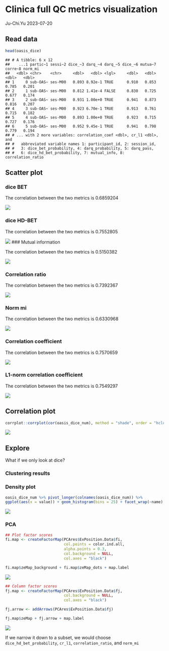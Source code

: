 Clinica full QC metrics visualization
================
Ju-Chi.Yu
2023-07-20

## Read data

``` r
head(oasis_dice)
```

    ## # A tibble: 6 x 12
    ##    ...1 partic~1 sessi~2 dice_~3 darq_~4 darq_~5 dice_~6 mutua~7 corre~8 norm_mi
    ##   <dbl> <chr>    <chr>     <dbl>   <dbl> <lgl>     <dbl>   <dbl>   <dbl>   <dbl>
    ## 1     0 sub-OAS~ ses-M00   0.893 8.92e-1 TRUE      0.910   0.853   0.785   0.201
    ## 2     1 sub-OAS~ ses-M00   0.812 1.41e-4 FALSE     0.830   0.725   0.677   0.174
    ## 3     2 sub-OAS~ ses-M00   0.931 1.00e+0 TRUE      0.941   0.873   0.816   0.207
    ## 4     3 sub-OAS~ ses-M00   0.923 6.70e-1 TRUE      0.913   0.761   0.715   0.182
    ## 5     4 sub-OAS~ ses-M00   0.893 1.00e+0 TRUE      0.923   0.715   0.727   0.176
    ## 6     5 sub-OAS~ ses-M00   0.952 9.45e-1 TRUE      0.941   0.798   0.779   0.194
    ## # ... with 2 more variables: correlation_coef <dbl>, cr_l1 <dbl>, and
    ## #   abbreviated variable names 1: participant_id, 2: session_id,
    ## #   3: dice_bet_probability, 4: darq_probability, 5: darq_pass,
    ## #   6: dice_hd_bet_probability, 7: mutual_info, 8: correlation_ratio

## Scatter plot

### dice BET

The correlation between the two metrics is 0.6859204

![](Clinica_QC_metrics_visualization_full_files/figure-gfm/unnamed-chunk-4-1.png)<!-- -->

### dice HD-BET

The correlation between the two metrics is 0.7552805

![](Clinica_QC_metrics_visualization_full_files/figure-gfm/unnamed-chunk-5-1.png)<!-- -->
\### Mutual information

The correlation between the two metrics is 0.5150382

![](Clinica_QC_metrics_visualization_full_files/figure-gfm/unnamed-chunk-6-1.png)<!-- -->

### Correlation ratio

The correlation between the two metrics is 0.7392367

![](Clinica_QC_metrics_visualization_full_files/figure-gfm/unnamed-chunk-7-1.png)<!-- -->

### Norm mi

The correlation between the two metrics is 0.6330968

![](Clinica_QC_metrics_visualization_full_files/figure-gfm/unnamed-chunk-8-1.png)<!-- -->

### Correlation coefficient

The correlation between the two metrics is 0.7570659

![](Clinica_QC_metrics_visualization_full_files/figure-gfm/unnamed-chunk-9-1.png)<!-- -->

### L1-norm correlation coefficient

The correlation between the two metrics is 0.7549297

![](Clinica_QC_metrics_visualization_full_files/figure-gfm/unnamed-chunk-10-1.png)<!-- -->

## Correlation plot

``` r
corrplot::corrplot(cor(oasis_dice_num), method = "shade", order = "hclust", hclust.method = "ward.D2")
```

![](Clinica_QC_metrics_visualization_full_files/figure-gfm/unnamed-chunk-11-1.png)<!-- -->

## Explore

What if we only look at dice?

### Clustering results

### Density plot

``` r
oasis_dice_num %>% pivot_longer(colnames(oasis_dice_num)) %>%
ggplot(aes(x = value)) + geom_histogram(bins = 25) + facet_wrap(~name)
```

![](Clinica_QC_metrics_visualization_full_files/figure-gfm/unnamed-chunk-13-1.png)<!-- -->

### PCA

``` r
## Plot factor scores
fi.map <- createFactorMap(PCAres$ExPosition.Data$fi,
                          col.points = color.ind.all,
                          alpha.points = 0.3,
                          col.background = NULL,
                          col.axes = "black")

fi.map$zeMap_background + fi.map$zeMap_dots + map.label
```

![](Clinica_QC_metrics_visualization_full_files/figure-gfm/unnamed-chunk-15-1.png)<!-- -->

``` r
## Column factor scores
fj.map <- createFactorMap(PCAres$ExPosition.Data$fj,
                          col.background = NULL,
                          col.axes = "black")

fj.arrow <- addArrows(PCAres$ExPosition.Data$fj)

fj.map$zeMap + fj.arrow + map.label
```

![](Clinica_QC_metrics_visualization_full_files/figure-gfm/unnamed-chunk-15-2.png)<!-- -->

If we narrow it down to a subset, we would choose
`dice_hd_bet_probability`, `cr_l1`, `correlation_ratio`, and `norm_mi`
